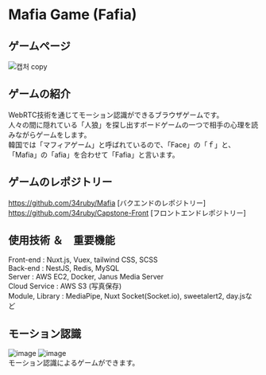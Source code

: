 # Mafia Game (Fafia)

## ゲームページ

![캡처 copy](https://user-images.githubusercontent.com/76924629/186044295-e061ad70-8c0a-4acd-974a-ec1591c4dcf5.jpg)

## ゲームの紹介
WebRTC技術を通じてモーション認識ができるブラウザゲームです。<br>
人々の間に隠れている「人狼」を探し出すボードゲームの一つで相手の心理を読みながらゲームをします。<br>
韓国では「マフィアゲーム」と呼ばれているので、「Face」の「ｆ」と、「Mafia」の「afia」を合わせて「Fafia」と言います。

## ゲームのレポジトリー
https://github.com/34ruby/Mafia [バクエンドのレポジトリー]<br>
https://github.com/34ruby/Capstone-Front [フロントエンドレポジトリー]

## 使用技術 ＆　重要機能
Front-end : Nuxt.js, Vuex, tailwind CSS, SCSS<br>
Back-end : NestJS, Redis, MySQL<br>
Server : AWS EC2, Docker, Janus Media Server <br>
Cloud Service : AWS S3 (写真保存)<br>
Module, Library : MediaPipe, Nuxt Socket(Socket.io), sweetalert2, day.jsなど<br>

## モーション認識
![image](https://user-images.githubusercontent.com/76924629/186065395-75dcc791-c658-400e-a8cf-479e0ba6b208.png)
![image](https://user-images.githubusercontent.com/76924629/186065404-b0da4824-6c1c-4798-b6db-b168aba1ebae.png)
<br>
モーション認識によるゲームができます。
